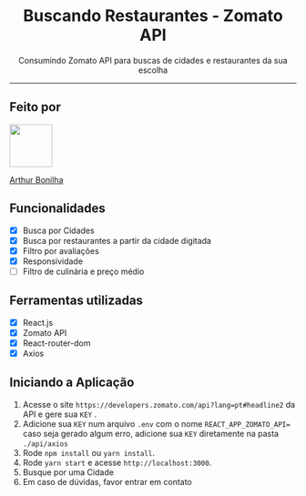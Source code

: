 <h1 align="center">
  Buscando Restaurantes - Zomato API
</h1>

<p align="center">Consumindo Zomato API para buscas de cidades e restaurantes da sua escolha</p>

<hr>

## Feito por

[<img src="https://avatars2.githubusercontent.com/u/32990047?v=4" width="75px;"/>](https://github.com/arthurbonilhan)

[Arthur Bonilha](https://github.com/arthurbonilhan)

## Funcionalidades

- [x] Busca por Cidades
- [x] Busca por restaurantes a partir da cidade digitada
- [x] Filtro por avaliações
- [x] Responsividade
- [ ] Filtro de culinária e preço médio

## Ferramentas utilizadas

- [x] React.js
- [x] Zomato API
- [x] React-router-dom
- [x] Axios

## Iniciando a Aplicação
1. Acesse o site `https://developers.zomato.com/api?lang=pt#headline2` da API e gere sua `KEY` .<br />
2. Adicione sua `KEY` num arquivo `.env` com o nome `REACT_APP_ZOMATO_API=` caso seja gerado algum erro, adicione sua `KEY` diretamente na pasta `./api/axios`
3. Rode `npm install` ou `yarn install`.<br />
4. Rode `yarn start` e acesse `http://localhost:3000`.<br />
5. Busque por uma Cidade<br/>
6. Em caso de dúvidas, favor entrar em contato
